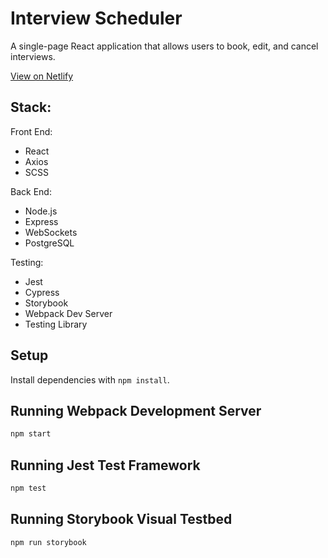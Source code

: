# Interview Scheduler

A single-page React application that allows users to book, edit, and cancel interviews. 

[View on Netlify](https://angry-yalow-159515.netlify.app/)

## Stack:
Front End:
- React
- Axios
- SCSS

Back End:
- Node.js
- Express
- WebSockets
- PostgreSQL

Testing:
- Jest
- Cypress
- Storybook
- Webpack Dev Server
- Testing Library

## Setup

Install dependencies with `npm install`.

## Running Webpack Development Server

```sh
npm start
```

## Running Jest Test Framework

```sh
npm test
```

## Running Storybook Visual Testbed

```sh
npm run storybook
```
